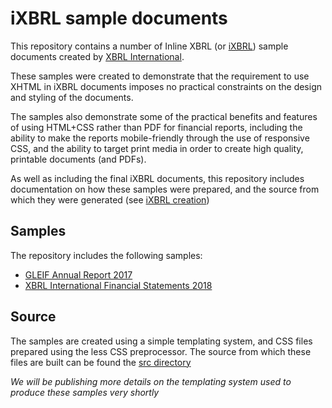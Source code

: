 # iXBRL sample documents

This repository contains a number of Inline XBRL (or
[iXBRL](https://www.xbrl.org/ixbrl)) sample documents created by [XBRL
International](https://www.xbrl.org).

These samples were created to demonstrate that the requirement to use XHTML in
iXBRL documents imposes no practical constraints on the design and styling of
the documents.

The samples also demonstrate some of the practical benefits and features of
using HTML+CSS rather than PDF for financial reports, including the ability to
make the reports mobile-friendly through the use of responsive CSS, and the
ability to target print media in order to create high quality, printable
documents (and PDFs).

As well as including the final iXBRL documents, this repository includes
documentation on how these samples were prepared, and the source from which
they were generated (see [iXBRL creation](#ixbrl-creation))

## Samples

The repository includes the following samples:

* [GLEIF Annual Report 2017](https://github.com/XBRLInternational/ixbrl-samples/tree/master/ixbrl/gleif-annual-report-2017)
* [XBRL International Financial Statements 2018](https://github.com/XBRLInternational/ixbrl-samples/tree/master/ixbrl/xii-financial-statements-2018)

## Source

The samples are created using a simple templating system, and CSS files prepared using the less CSS
preprocessor.  The source from which these files are built can be found the 
[src directory](https://github.com/XBRLInternational/ixbrl-samples/tree/master/src)

_We will be publishing more details on the templating system used to produce these samples very shortly_


